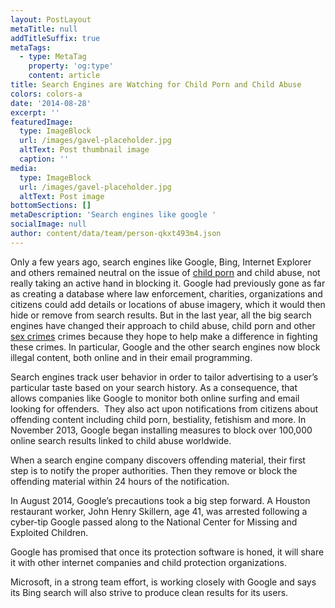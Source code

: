 ```yaml
---
layout: PostLayout
metaTitle: null
addTitleSuffix: true
metaTags:
  - type: MetaTag
    property: 'og:type'
    content: article
title: Search Engines are Watching for Child Porn and Child Abuse
colors: colors-a
date: '2014-08-28'
excerpt: ''
featuredImage:
  type: ImageBlock
  url: /images/gavel-placeholder.jpg
  altText: Post thumbnail image
  caption: ''
media:
  type: ImageBlock
  url: /images/gavel-placeholder.jpg
  altText: Post image
bottomSections: []
metaDescription: 'Search engines like google '
socialImage: null
author: content/data/team/person-qkxt493m4.json
---
```

Only a few years ago, search engines like Google, Bing, Internet Explorer and others remained neutral on the issue of [child porn](https://azblumberglaw.com/phoenix-criminal-attorney/child-pornography/) and child abuse, not really taking an active hand in blocking it. Google had previously gone as far as creating a database where law enforcement, charities, organizations and citizens could add details or locations of abuse imagery, which it would then hide or remove from search results. But in the last year, all the big search engines have changed their approach to child abuse, child porn and other [sex crimes](https://azblumberglaw.com/phoenix-criminal-attorney/sex-crimes/) crimes because they hope to help make a difference in fighting these crimes. In particular, Google and the other search engines now block illegal content, both online and in their email programming.

Search engines track user behavior in order to tailor advertising to a user’s particular taste based on your search history. As a consequence, that allows companies like Google to monitor both online surfing and email looking for offenders.  They also act upon notifications from citizens about offending content including child porn, bestiality, fetishism and more. In November 2013, Google began installing measures to block over 100,000 online search results linked to child abuse worldwide.

When a search engine company discovers offending material, their first step is to notify the proper authorities. Then they remove or block the offending material within 24 hours of the notification.

In August 2014, Google’s precautions took a big step forward. A Houston restaurant worker, John Henry Skillern, age 41, was arrested following a cyber-tip Google passed along to the National Center for Missing and Exploited Children.

Google has promised that once its protection software is honed, it will share it with other internet companies and child protection organizations.

Microsoft, in a strong team effort, is working closely with Google and says its Bing search will also strive to produce clean results for its users.
